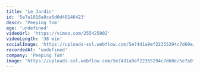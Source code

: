```yaml
---
title: 'Le Jardin'
id: '5e7a1016a8ca6d0d48146423'
descr: 'Peeping Tom'
age: 'undefined'
videoUrl: 'https://vimeo.com/255425002'
videoLength: '38 min'
socialImage: 'https://uploads-ssl.webflow.com/5e74d1a9ef22355294c7d60e/5e7a0f3f25c86525bd17ed36_Le%20Jardin%20(c)%20Marc%20Deganck_web.jpg'
recordedAt: 'undefined'
company: 'Peeping Tom'
image: 'https://uploads-ssl.webflow.com/5e74d1a9ef22355294c7d60e/5e7a0f3f25c86525bd17ed36_Le%20Jardin%20(c)%20Marc%20Deganck_web.jpg'
---
```

